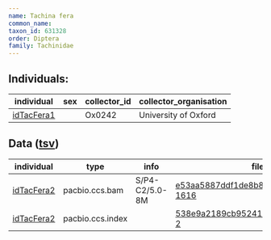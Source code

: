 ```yaml
---
name: Tachina fera
common_name: 
taxon_id: 631328
order: Diptera
family: Tachinidae
---
```


## Individuals:

| individual | sex | collector_id | collector_organisation |
| ---------- | --- | ------------ | ---------------------- |
| [idTacFera1](idTacFera1.md) |  | Ox0242 | University of Oxford |

## Data ([tsv](Tachina_fera_data.tsv))

| individual | type | info | file |
| ---------- | ---- | ---- | ---- |
| [idTacFera2](idTacFera2.md) | pacbio.ccs.bam | S/P4-C2/5.0-8M | [e53aa5887ddf1de8b8a2de90bb193103-1616](https://darwin.cog.sanger.ac.uk/insects/Tachina_fera/idTacFera2/genomic_data/pacbio/m64097_200213_171615.ccs.bam) |
| [idTacFera2](idTacFera2.md) | pacbio.ccs.index |  | [538e9a2189cb95241e9fee8e8016cff5-2](https://darwin.cog.sanger.ac.uk/insects/Tachina_fera/idTacFera2/genomic_data/pacbio/m64097_200213_171615.ccs.bam.pbi) |
